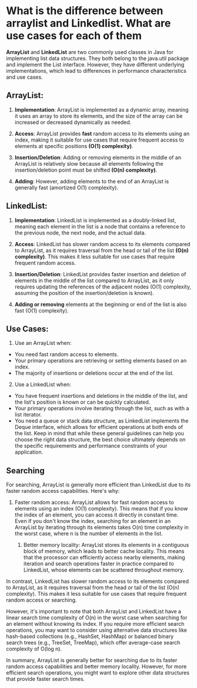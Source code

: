 # What is the difference between arraylist and Linkedlist. What are use cases for each of them

**ArrayList** and **LinkedList** are two commonly used classes in Java for implementing list data structures. They both 
belong
to the java.util package and implement the List interface. However, they have different underlying implementations,
which lead to differences in performance characteristics and use cases.

## ArrayList:

1. **Implementation**: ArrayList is implemented as a dynamic array, meaning it uses an array to store its elements,
   and the size of the array can be increased or decreased dynamically as needed.

2. **Access**: ArrayList provides **fast** random access to its elements using an index, making it suitable for use
   cases that require frequent access to elements at specific positions **(O(1) complexity)**.

3. **Insertion/Deletion**: Adding or removing elements in the middle of an ArrayList is relatively slow because all
   elements following the insertion/deletion point must be shifted **(O(n) complexity)**.

4. **Adding**: However, adding elements to the end of an ArrayList is generally fast (amortized O(1) complexity).

## LinkedList:

1. **Implementation**: LinkedList is implemented as a doubly-linked list, meaning each element in the list is a node
   that contains a reference to the previous node, the next node, and the actual data.

2. **Access**: LinkedList has slower random access to its elements compared to ArrayList, as it requires traversal
   from the head or tail of the list **(O(n) complexity)**. This makes it less suitable for use cases that require
   frequent random access.

3. **Insertion/Deletion**: LinkedList provides faster insertion and deletion of elements in the middle of the list
   compared to ArrayList, as it only requires updating the references of the adjacent nodes (O(1) complexity, assuming
   the position of the insertion/deletion is known).

4. **Adding or removing** elements at the beginning or end of the list is also fast (O(1) complexity).

## Use Cases:

1. Use an ArrayList when:

- You need fast random access to elements.
- Your primary operations are retrieving or setting elements based on an index.
- The majority of insertions or deletions occur at the end of the list.


2. Use a LinkedList when:

- You have frequent insertions and deletions in the middle of the list, and the list's position is known or can be
  quickly calculated.
- Your primary operations involve iterating through the list, such as with a list iterator.
- You need a queue or stack data structure, as LinkedList implements the Deque interface, which allows for efficient
  operations at both ends of the list.
  Keep in mind that while these general guidelines can help you choose the right data structure, the best choice
  ultimately depends on the specific requirements and performance constraints of your application.

## Searching

For searching, ArrayList is generally more efficient than LinkedList due to its faster random access capabilities.
Here's why:

1. Faster random access: ArrayList allows for fast random access to elements using an index (O(1) complexity). This
   means
   that if you know the index of an element, you can access it directly in constant time. Even if you don't know the
   index,
   searching for an element in an ArrayList by iterating through its elements takes O(n) time complexity in the worst
   case,
   where n is the number of elements in the list.

   1. Better memory locality: ArrayList stores its elements in a contiguous block of memory, which leads to better cache
      locality. This means that the processor can efficiently access nearby elements, making iteration and search
      operations
      faster in practice compared to LinkedList, whose elements can be scattered throughout memory.

In contrast, LinkedList has slower random access to its elements compared to ArrayList, as it requires traversal from
the head or tail of the list (O(n) complexity). This makes it less suitable for use cases that require frequent random
access or searching.

However, it's important to note that both ArrayList and LinkedList have a linear search time complexity of O(n) in the
worst case when searching for an element without knowing its index. If you require more efficient search operations, you
may want to consider using alternative data structures like hash-based collections (e.g., HashSet, HashMap) or balanced
binary search trees (e.g., TreeSet, TreeMap), which offer average-case search complexity of O(log n).

In summary, ArrayList is generally better for searching due to its faster random access capabilities and better memory
locality. However, for more efficient search operations, you might want to explore other data structures that provide
faster search times.